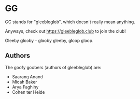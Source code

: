# GG

GG stands for "gleebleglob", which doesn't really mean anything.

Anyways, check out https://gleebleglob.club to join the club!

Gleeby glooby - glooby gleeby, gloop gloop.

## Authors

The goofy goobers (authors of gleebleglob) are:

- Saarang Anand
- Micah Baker
- Arya Faghihy
- Cohen ter Heide
